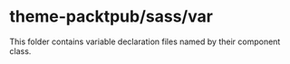 # theme-packtpub/sass/var

This folder contains variable declaration files named by their component class.
